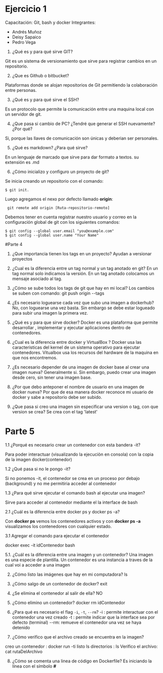# Ejercicio 1
Capacitación: Git, bash y docker
Integrantes:
- Andrés Muñoz 
- Deisy Sapaico
- Pedro Vega

1. ¿Qué es y para qué sirve GIT?

Git es un sistema de versionamiento que sirve para registrar cambios en un repositorio.

2. ¿Que es Github o bitbucket?

Plataformas donde se alojan repositorios de Git permitiendo la colaboración entre personas.

3. ¿Qué es y para qué sirve el SSH?

Es un protocolo que permite la comunicación entre una maquina local con un servidor de git.

4. ¿Que pasa si cambio de PC? ¿Tendré que generar el SSH nuevamente?¿Por qué?

Si, porque las llaves de comunicación son únicas y deberian  ser personales.

5. ¿Qué es markdown? ¿Para qué sirve?

En un lenguaje de marcado que sirve para dar formato a textos. su extensión es .md

6. ¿Cómo inicializo y configuro un proyecto de git?

Se inicia creando  un repositorio con el comando:

```
$ git init. 
```

Luego agregamos el nexo por defecto llamado **origin**: 

```
 git remote add origin [Ruta-repositorio-remoto]
```

Debemos tener en cuenta registrar nuestro usuario y correo en la configuración global de git con los  siguientes comandos:

```
$ git config --global user.email "you@example.com"
$ git config --global user.name "Your Name"
```

#Parte 4

1. ¿Que importancia tienen los tags en un proyecto?
Ayudan a versionar proyectos


2. ¿Cual es la diferencia entre un tag normal y un tag anotado en git?
En un tag normal solo indicamos la versión. En un tag anotado colocamos un mensaje asociado al tag.

3. ¿Cómo se sube todos los tags de git que hay en mi local?
Los cambios se suben con comando: git push origin --tags


4. ¿Es necesario loguearse cada vez que subo una imagen a dockerhub?
No, con loguearse una vez basta. Sin embargo se debe estar logueado para subir una imagen la primera vez.

5. ¿Qué es y para que sirve docker?
Docker es una plataforma  que permite desarrollar , implementar y ejecutar aplicaciones dentro de contenedores.

6. ¿Cual es la diferencia entre docker y VirtualBox ?
Docker usa las caracteristicas del kernel de un sistema operativo para ejecutar contenedores. Vitualbox usa los recursos del hardware de la maquina en que nos encontremos.

7. ¿Es necesario depender de una imagen de docker base al crear una imagen nueva?
Generalmente si. Sin embargo, puedo crear una imagen desde cero, sin tener una imagen base.

8. ¿Por que debo anteponer el nombre de usuario en una imagen de docker nueva?
Por que de esa manera docker reconoce mi usuario de docker y sabe a repositorio debe ser subido.

9. ¿Que pasa si creo una imagen sin especificar una version o tag, con que version se crea?
Se crea con el tag 'latest'

# Parte 5

1.1 ¿Porqué es necesario crear un contenedor con esta bandera -it?

Para poder interactuar (visualizando la ejecuciòn en consola) con la copia de la imagen docker(contenedor) 


1.2 ¿Qué pasa si no le pongo -it?

Si no ponemos -it, el contenedor se crea en un proceso por debajo (background) y no me permitiria acceder al contenedor 

1.3 ¿Para qué sirve ejecutar el comando bash al 
ejecutar una imagen?

Sirve para acceder al contenedor mediante el la interface de bash

2.1  ¿Cuál es la diferencia entre docker ps y docker ps -a?

Con **docker ps** vemos los contenedores activos y con **docker ps -a** visualizamos los contenedores con cualquier estado.

3.1 Agregar el comando para ejecutar el contenedor

docker exec -it idContenedor bash


5.1. ¿Cuál es la diferencia entre una imagen y un contenedor?
Una imagen es una especie de plantilla. Un contenedor es una instancia a traves de la cual voi a acceder a una imagen

2. ¿Cómo listo las imágenes que hay en mi computadora?
ls

3. ¿Cómo salgo de un contenedor de docker?
exit

4. ¿Se elimina el contenedor al salir de ella?
NO
5. ¿Cómo elimino un contenedor?
docker rm idContenedor

6. ¿Para qué es necesario el flag `-i`, `-t`, `--rm`?
-i : permite interactuar con el contenedor una vez creado
-t : permite indicar que la interface sea por defecto (terminal)
--rm: remueve el contenedor una vez se haya detenido

7. ¿Cómo verifico que el archivo creado se encuentra en la imagen?

creo un contenedor : docker run -ti
listo ls directorios : ls
Verifico el archivo: cat rutaDelArchivo

8. ¿Cómo se comenta una linea de código en Dockerfile?
Es iniciando la línea con el símbolo **#**